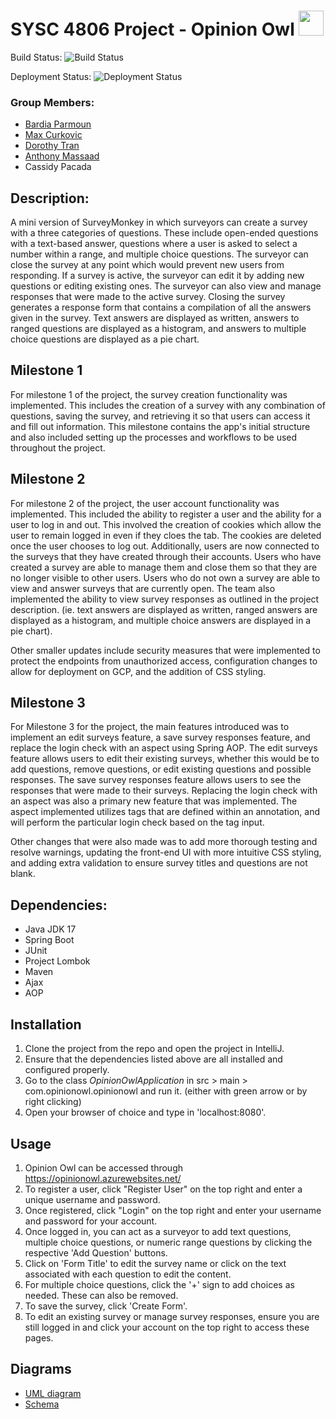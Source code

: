 # SYSC 4806 Project - Opinion Owl <img src="/images/owl.png" height="40px" width="auto">

Build Status: ![Build Status](https://github.com/bardia-p/OpinionOwl/actions/workflows/maven.yml/badge.svg)

Deployment Status: ![Deployment Status](https://github.com/bardia-p/OpinionOwl/actions/workflows/main_opinionowl.yml/badge.svg)

### Group Members:

- [Bardia Parmoun](https://github.com/bardia-p)
- [Max Curkovic](https://github.com/maxcurkovic)
- [Dorothy Tran](https://github.com/dorothytran)
- [Anthony Massaad](https://github.com/Anthony-Massaad)
- Cassidy Pacada

## Description:

A mini version of SurveyMonkey in which surveyors can create a survey with a three categories of questions. These include open-ended questions with a text-based answer,
questions where a user is asked to select a number within a range, and multiple choice questions. The surveyor can close the survey at any point which would prevent new users from responding.
If a survey is active, the surveyor can edit it by adding new questions or editing existing ones. The surveyor can also view and manage responses that were made to the active survey.
Closing the survey generates a response form that contains a compilation of all the answers given in the survey. Text answers are displayed as written, answers to ranged questions are
displayed as a histogram, and answers to multiple choice questions are displayed as a pie chart.

## Milestone 1

For milestone 1 of the project, the survey creation functionality was implemented. This includes the creation of a survey with any combination of questions, saving the survey, and
retrieving it so that users can access it and fill out information. This milestone contains the app's initial structure and also included setting up the processes and
workflows to be used throughout the project.

## Milestone 2

For milestone 2 of the project, the user account functionality was implemented. This included the ability to register a user and the ability for a user to log in and out.
This involved the creation of cookies which allow the user to remain logged in even if they cloes the tab. The cookies are deleted once the user chooses to log out. Additionally,
users are now connected to the surveys that they have created through their accounts. Users who have created a survey are able to manage them and close them so that they are no
longer visible to other users. Users who do not own a survey are able to view and answer surveys that are currently open. The team also implemented the ability to view survey 
responses as outlined in the project description. (ie. text answers are displayed as written, ranged answers are displayed as a histogram, and multiple choice answers are displayed
in a pie chart). 

Other smaller updates include security measures that were implemented to protect the endpoints from unauthorized access, configuration changes to allow for deployment on GCP, and 
the addition of CSS styling.

## Milestone 3

For Milestone 3 for the project, the main features introduced was to implement an edit surveys feature, a save survey responses feature, and replace the login check with an aspect using Spring AOP.
The edit surveys feature allows users to edit their existing surveys, whether this would be to add questions, remove questions, or edit existing questions and possible responses.
The save survey responses feature allows users to see the responses that were made to their surveys.
Replacing the login check with an aspect was also a primary new feature that was implemented. The aspect implemented utilizes tags that are defined within an annotation, and will perform the particular login check based on the tag input. 

Other changes that were also made was to add more thorough testing and resolve warnings, updating the front-end UI with more intuitive CSS styling, and adding extra validation to ensure survey titles and questions are not blank.
  
## Dependencies:

- Java JDK 17
- Spring Boot
- JUnit
- Project Lombok
- Maven
- Ajax
- AOP

## Installation

1. Clone the project from the repo and open the project in IntelliJ.
2. Ensure that the dependencies listed above are all installed and configured properly.
3. Go to the class _OpinionOwlApplication_ in src > main > com.opinionowl.opinionowl and run it. (either with green arrow or by right clicking)
4. Open your browser of choice and type in 'localhost:8080'.

## Usage

1. Opinion Owl can be accessed through https://opinionowl.azurewebsites.net/
2. To register a user, click "Register User" on the top right and enter a unique username and password.
3. Once registered, click "Login" on the top right and enter your username and password for your account.
4. Once logged in, you can act as a surveyor to add text questions, multiple choice questions, or numeric range questions by clicking the respective 'Add Question' buttons.
5. Click on 'Form Title' to edit the survey name or click on the text associated with each question to edit the content.
6. For multiple choice questions, click the '+' sign to add choices as needed. These can also be removed.
7. To save the survey, click 'Create Form'.
8. To edit an existing survey or manage survey responses, ensure you are still logged in and click your account on the top right to access these pages.

## Diagrams

- [UML diagram](diagrams/UML_Class_Diagram.png)
- [Schema](diagrams/ER_Diagram.png)
